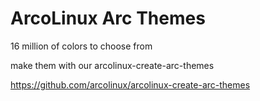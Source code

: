 # ArcoLinux Arc Themes


16 million of colors to choose from


make them with our arcolinux-create-arc-themes


https://github.com/arcolinux/arcolinux-create-arc-themes
